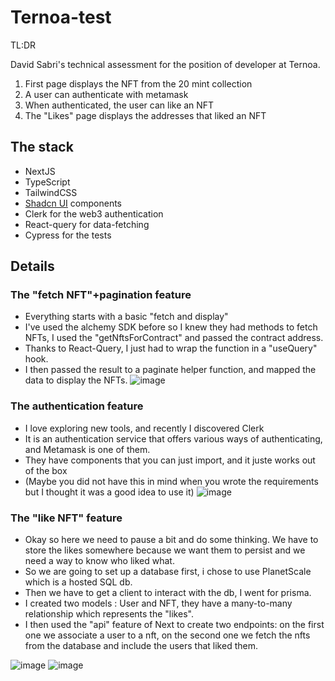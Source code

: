 # Ternoa-test

TL:DR

David Sabri's technical assessment for the position of developer at Ternoa.

1. First page displays the NFT from the 20 mint collection
2. A user can authenticate with metamask
3. When authenticated, the user can like an NFT
4. The "Likes" page displays the addresses that liked an NFT

## The stack

- NextJS
- TypeScript
- TailwindCSS
- [Shadcn UI](https://ui.shadcn.com/) components
- Clerk for the web3 authentication
- React-query for data-fetching
-  Cypress for the tests

## Details

### The "fetch NFT"+pagination feature

- Everything starts with a basic "fetch and display"
- I've used the alchemy SDK before so I knew they had methods to fetch NFTs, I used the "getNftsForContract" and passed the contract address.
- Thanks to React-Query, I just had to wrap the function in a "useQuery" hook.
- I then passed the result to a paginate helper function, and mapped the data to display the NFTs.
![image](https://github.com/Dav-sa/ternoa-test/assets/68847199/30416c72-e14c-4273-a89e-c348a1dd992e)


### The authentication feature

- I love exploring new tools, and recently I discovered Clerk
- It is an authentication service that offers various ways of authenticating, and Metamask is one of them.
- They have components that you can just import, and it juste works out of the box
- (Maybe you did not have this in mind when you wrote the requirements but I thought it was a good idea to use it)
![image](https://github.com/Dav-sa/ternoa-test/assets/68847199/3ce8ca2b-5567-4716-9564-0063cc52c0d6)



### The "like NFT" feature

- Okay so here we need to pause a bit and do some thinking. We have to store the likes somewhere because we want them to persist and we need a way to know who liked what.
- So we are going to set up a database first, i chose to use PlanetScale which is a hosted SQL db.
- Then we have to get a client to interact with the db, I went for prisma.
- I created two models : User and NFT, they have a many-to-many relationship which represents the "likes". 
- I then used the "api" feature of Next to create two endpoints: 
on the first one we associate a user to a nft, on the second one we fetch the nfts from the database and include the users that liked them.

![image](https://github.com/Dav-sa/ternoa-test/assets/68847199/ce7a85f7-a57a-4a61-a68b-0cb0e05953d4)
![image](https://github.com/Dav-sa/ternoa-test/assets/68847199/6bd6e512-6fb7-468c-93fe-d961dcccd0f6)

